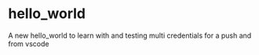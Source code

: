 # hello_world
A new hello_world to learn with
and testing multi credentials
for a push
and from vscode

